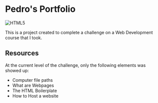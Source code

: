 # Pedro's Portfolio
![HTML5](https://img.shields.io/badge/-HTML5-333333?style=flat&logo=HTML5)

This is a project created to complete a challenge on a Web Development course that I took. 

## Resources
At the current level of the challenge, only the following elements was showed up:
- Computer file paths
- What are Webpages
- The HTML Boilerplate
- How to Host a website

